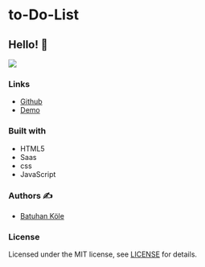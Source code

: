 # to-Do-List

## Hello! 👋  

![](https://cdn.discordapp.com/attachments/956609826757156874/959433420373639208/Ekran_Alnts.PNG)


### Links

- [Github](https://github.com/batuhankole/to-Do-List)
- [Demo](https://to-do-list-gules-eta.vercel.app/)


### Built with 

- HTML5
- Saas
- css
- JavaScript



### Authors :writing_hand:

- [Batuhan Köle](https://github.com/batuhankole)


###  License 

Licensed under the MIT license, see [LICENSE](https://github.com/batuhankole/to-Do-List/blob/main/LICENSE) for details.

